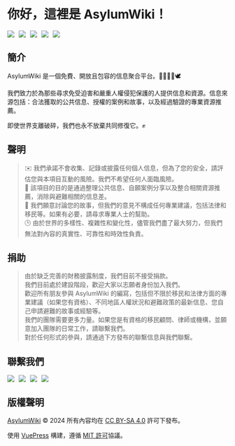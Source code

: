 # 你好，這裡是 **AsylumWiki**！

<p style="display: flex; gap: 10px;">
  <img src="https://img.shields.io/github/stars/AsylumWiki/asylum-wiki?style=flat-square&label=Stars">
  <img src="https://img.shields.io/github/watchers/AsylumWiki/asylum-wiki?style=flat-square&label=Watchers">
  <img src="https://img.shields.io/github/created-at/AsylumWiki/asylum-wiki?style=flat-square&label=CreatedAt">
  <img src="https://img.shields.io/github/last-commit/AsylumWiki/asylum-wiki?display_timestamp=author&style=flat-square&label=Last%20Commit">
  <img src="https://img.shields.io/badge/License-CC_BY%E2%80%93SA_4.0-green?style=flat-square">
</p>

## 簡介

AsylumWiki 是一個免費、開放且包容的信息聚合平台。🏳️‍🌈🏳️‍⚧️🕊️

我們致力於為那些尋求免受迫害和嚴重人權侵犯保護的人提供信息和資源。信息來源包括：合法獲取的公共信息、授權的案例和故事，以及經過驗證的專業資源推薦。

即使世界支離破碎，我們也永不放棄共同修復它。✊

## 聲明

> ✉️ 我們承諾不會收集、記錄或披露任何個人信息，但為了您的安全，請評估您與本項目互動的風險。我們不希望任何人面臨風險。
> <br>
> 🚀 該項目的目的是通過整理公共信息、自願案例分享以及整合相關資源推薦，消除與避難相關的信息差。
> <br>
> 💝 我們願意討論您的故事，但我們的意見不構成任何專業建議，包括法律和移民等。如果有必要，請尋求專業人士的幫助。
> <br>
> 🕒 由於世界的多樣性、複雜性和變化性，儘管我們盡了最大努力，但我們無法對內容的真實性、可靠性和時效性負責。

## 捐助

> 由於缺乏完善的財務披露制度，我們目前不接受捐款。
> <br>
> 我們目前處於建設階段，歡迎大家以志願者身份加入我們。
> <br>
> 歡迎所有朋友參與 AsylumWiki 的編寫，包括但不限於移民和法律方面的專業建議（如果您有資格）、不同地區人權狀況和避難政策的最新信息、您自己申請避難的故事或經驗等。
> <br>
> 我們的團隊需要更多力量。如果您是有資格的移民顧問、律師或機構，並願意加入團隊的日常工作，請聯繫我們。
> <br>
> 對於任何形式的參與，請通過下方發布的聯繫信息與我們聯繫。

## 聯繫我們

<p style="display: flex; gap: 10px;">
  <a href="https://x.com/AsylumWiki"><img src="https://img.shields.io/badge/Twitter-%40AsylumWiki-blue?style=flat-square"></a>
  <a href="https://t.me/AsylumWiki"><img src="https://img.shields.io/badge/Telegram-%40AsylumWiki-blue?style=flat-square"></a>
  <a href="https://github.com/AsylumWiki/asylum-wiki/issues"><img src="https://img.shields.io/badge/GitHub-AsylumWiki%2Fasylum%E2%80%93wiki-blue?style=flat-square"></a>
  <a href="mailto:info@asylum.wiki"><img src="https://img.shields.io/badge/Email-info%40asylum.wiki-blue?style=flat-square"></a>
</p>

## 版權聲明

[AsylumWiki](https://github.com/AsylumWiki/asylum-wiki) © 2024 所有內容均在 [CC BY-SA 4.0](https://creativecommons.org/licenses/by-sa/4.0/?ref=chooser-v1) 許可下發布。

使用 [VuePress](https://github.com/vuejs/vitepress) 構建，遵循 [MIT 許可](https://github.com/vuejs/vitepress/blob/main/LICENSE)協議。
